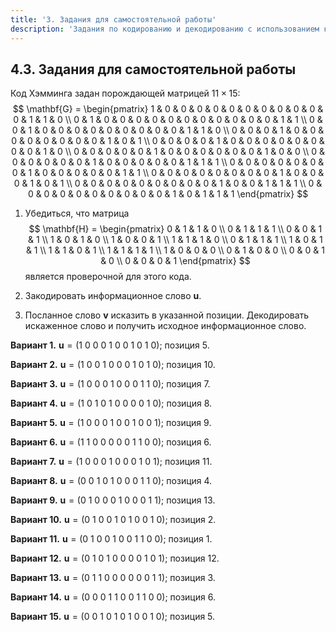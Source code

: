 ```yaml
---
title: '3. Задания для самостоятельной работы'
description: 'Задания по кодированию и декодированию с использованием кода Хэмминга 11x15.'
---
```


## 4.3. Задания для самостоятельной работы

Код Хэмминга задан порождающей матрицей $11 \times 15$:
$$
\mathbf{G} = \begin{pmatrix}
1 & 0 & 0 & 0 & 0 & 0 & 0 & 0 & 0 & 0 & 0 & 0 & 1 & 1 & 0 \\
0 & 1 & 0 & 0 & 0 & 0 & 0 & 0 & 0 & 0 & 0 & 0 & 0 & 1 & 1 \\
0 & 0 & 1 & 0 & 0 & 0 & 0 & 0 & 0 & 0 & 0 & 0 & 1 & 1 & 0 \\
0 & 0 & 0 & 1 & 0 & 0 & 0 & 0 & 0 & 0 & 0 & 0 & 1 & 0 & 1 \\
0 & 0 & 0 & 0 & 1 & 0 & 0 & 0 & 0 & 0 & 0 & 0 & 0 & 1 & 0 \\
0 & 0 & 0 & 0 & 0 & 1 & 0 & 0 & 0 & 0 & 0 & 0 & 1 & 0 & 0 \\
0 & 0 & 0 & 0 & 0 & 0 & 1 & 0 & 0 & 0 & 0 & 0 & 1 & 1 & 1 \\
0 & 0 & 0 & 0 & 0 & 0 & 0 & 1 & 0 & 0 & 0 & 0 & 0 & 1 & 1 \\
0 & 0 & 0 & 0 & 0 & 0 & 0 & 0 & 1 & 0 & 0 & 0 & 1 & 0 & 1 \\
0 & 0 & 0 & 0 & 0 & 0 & 0 & 0 & 0 & 1 & 0 & 0 & 1 & 1 & 1 \\
0 & 0 & 0 & 0 & 0 & 0 & 0 & 0 & 0 & 0 & 1 & 0 & 1 & 1 & 1
\end{pmatrix}
$$

1.  Убедиться, что матрица
    $$
    \mathbf{H} = \begin{pmatrix}
    0 & 1 & 1 & 0 \\
    0 & 1 & 1 & 1 \\
    0 & 0 & 1 & 1 \\
    1 & 0 & 1 & 0 \\
    1 & 0 & 0 & 1 \\
    1 & 1 & 1 & 0 \\
    0 & 1 & 1 & 1 \\
    1 & 0 & 1 & 1 \\
    1 & 1 & 0 & 1 \\
    1 & 1 & 1 & 1 \\
    1 & 0 & 0 & 0 \\
    0 & 1 & 0 & 0 \\
    0 & 0 & 1 & 0 \\
    0 & 0 & 0 & 1
    \end{pmatrix}
    $$
    является проверочной для этого кода.

2.  Закодировать информационное слово **u**.
3.  Посланное слово **v** исказить в указанной позиции. Декодировать искаженное слово и получить исходное информационное слово.

**Вариант 1.**
$\mathbf{u}=(1 \ 0 \ 0 \ 0 \ 1 \ 0 \ 0 \ 1 \ 0 \ 1 \ 0)$; позиция 5.

**Вариант 2.**
$\mathbf{u}=(1 \ 0 \ 0 \ 1 \ 0 \ 0 \ 0 \ 1 \ 0 \ 1 \ 0)$; позиция 10.

**Вариант 3.**
$\mathbf{u}=(1 \ 0 \ 0 \ 0 \ 1 \ 0 \ 0 \ 0 \ 1 \ 1 \ 0)$; позиция 7.

**Вариант 4.**
$\mathbf{u}=(1 \ 0 \ 1 \ 0 \ 1 \ 0 \ 0 \ 0 \ 0 \ 1 \ 0)$; позиция 8.

**Вариант 5.**
$\mathbf{u}=(1 \ 0 \ 0 \ 0 \ 1 \ 0 \ 0 \ 1 \ 0 \ 0 \ 1)$; позиция 9.

**Вариант 6.**
$\mathbf{u}=(1 \ 1 \ 0 \ 0 \ 0 \ 0 \ 0 \ 1 \ 1 \ 0 \ 0)$; позиция 6.

**Вариант 7.**
$\mathbf{u}=(1 \ 0 \ 0 \ 0 \ 1 \ 0 \ 0 \ 0 \ 1 \ 0 \ 1)$; позиция 11.

**Вариант 8.**
$\mathbf{u}=(0 \ 0 \ 1 \ 0 \ 1 \ 0 \ 0 \ 0 \ 1 \ 1 \ 0)$; позиция 4.

**Вариант 9.**
$\mathbf{u}=(0 \ 1 \ 0 \ 0 \ 0 \ 1 \ 0 \ 0 \ 0 \ 1 \ 1)$; позиция 13.

**Вариант 10.**
$\mathbf{u}=(0 \ 1 \ 0 \ 0 \ 1 \ 0 \ 1 \ 0 \ 0 \ 1 \ 0)$; позиция 2.

**Вариант 11.**
$\mathbf{u}=(0 \ 1 \ 0 \ 0 \ 1 \ 0 \ 0 \ 1 \ 1 \ 0 \ 0)$; позиция 1.

**Вариант 12.**
$\mathbf{u}=(0 \ 1 \ 0 \ 1 \ 0 \ 0 \ 0 \ 0 \ 1 \ 0 \ 1)$; позиция 12.

**Вариант 13.**
$\mathbf{u}=(0 \ 1 \ 1 \ 0 \ 0 \ 0 \ 0 \ 0 \ 0 \ 1 \ 1)$; позиция 3.

**Вариант 14.**
$\mathbf{u}=(0 \ 0 \ 0 \ 1 \ 1 \ 0 \ 0 \ 1 \ 1 \ 0 \ 0)$; позиция 6.

**Вариант 15.**
$\mathbf{u}=(0 \ 0 \ 1 \ 0 \ 1 \ 0 \ 1 \ 0 \ 0 \ 1 \ 0)$; позиция 5.